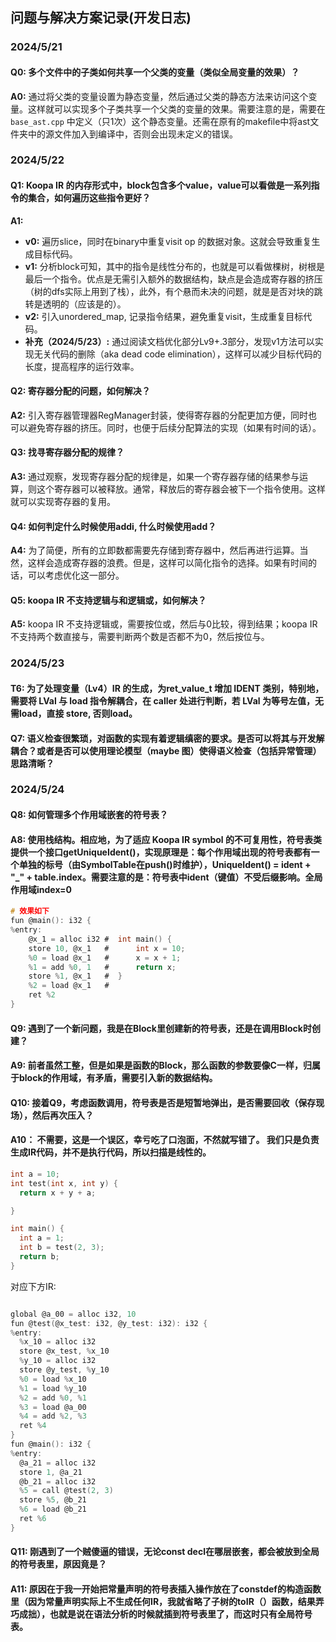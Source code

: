 ## 问题与解决方案记录(开发日志)

### 2024/5/21

#### Q0: 多个文件中的子类如何共享一个父类的变量（类似全局变量的效果）？
**A0:** 通过将父类的变量设置为静态变量，然后通过父类的静态方法来访问这个变量。这样就可以实现多个子类共享一个父类的变量的效果。需要注意的是，需要在 `base_ast.cpp` 中定义（只1次）这个静态变量。还需在原有的makefile中将ast文件夹中的源文件加入到编译中，否则会出现未定义的错误。

### 2024/5/22

#### Q1: Koopa IR 的内存形式中，block包含多个value，value可以看做是一系列指令的集合，如何遍历这些指令更好？
**A1:** 
- **v0:** 遍历slice，同时在binary中重复visit op 的数据对象。这就会导致重复生成目标代码。
- **v1:** 分析block可知，其中的指令是线性分布的，也就是可以看做棵树，树根是最后一个指令。优点是无需引入额外的数据结构，缺点是会造成寄存器的挤压（树的dfs实际上用到了栈），此外，有个悬而未决的问题，就是是否对块的跳转是透明的（应该是的）。
- **v2:** 引入unordered_map, 记录指令结果，避免重复visit，生成重复目标代码。
- **补充（2024/5/23）:** 通过阅读文档优化部分Lv9+.3部分，发现v1方法可以实现无关代码的删除（aka dead code elimination），这样可以减少目标代码的长度，提高程序的运行效率。

#### Q2: 寄存器分配的问题，如何解决？
**A2:** 引入寄存器管理器RegManager封装，使得寄存器的分配更加方便，同时也可以避免寄存器的挤压。同时，也便于后续分配算法的实现（如果有时间的话）。

#### Q3: 找寻寄存器分配的规律？
**A3:** 通过观察，发现寄存器分配的规律是，如果一个寄存器存储的结果参与运算，则这个寄存器可以被释放。通常，释放后的寄存器会被下一个指令使用。这样就可以实现寄存器的复用。

#### Q4: 如何判定什么时候使用addi, 什么时候使用add？
**A4:** 为了简便，所有的立即数都需要先存储到寄存器中，然后再进行运算。当然，这样会造成寄存器的浪费。但是，这样可以简化指令的选择。如果有时间的话，可以考虑优化这一部分。

#### Q5: koopa IR 不支持逻辑与和逻辑或，如何解决？
**A5:** koopa IR 不支持逻辑或，需要按位或，然后与0比较，得到结果；koopa IR 不支持两个数直接与，需要判断两个数是否都不为0，然后按位与。

### 2024/5/23

#### T6: 为了处理变量（Lv4）IR 的生成，为ret_value_t 增加 IDENT 类别，特别地，需要将 LVal 与 load 指令解耦合，在 caller 处进行判断，若 LVal 为等号左值，无需load，直接 store, 否则load。

#### Q7: 语义检查很繁琐，对函数的实现有着逻辑缜密的要求。是否可以将其与开发解耦合？或者是否可以使用理论模型（maybe 图）使得语义检查（包括异常管理）思路清晰？

### 2024/5/24

#### Q8: 如何管理多个作用域嵌套的符号表？

#### A8: 使用栈结构。相应地，为了适应 Koopa IR symbol 的不可复用性，符号表类提供一个接口getUniqueIdent()，实现原理是：每个作用域出现的符号表都有一个单独的标号（由SymbolTable在push()时维护），UniqueIdent() = ident + "_" + table.index。需要注意的是：符号表中ident（键值）不受后缀影响。全局作用域index=0
```c
# 效果如下
fun @main(): i32 {
%entry:
	@x_1 = alloc i32 #  int main() {
	store 10, @x_1	 #  	int x = 10;
	%0 = load @x_1   #  	x = x + 1;
	%1 = add %0, 1   #  	return x;
	store %1, @x_1   #  }
	%2 = load @x_1   #
	ret %2
}

```

#### Q9: 遇到了一个新问题，我是在Block里创建新的符号表，还是在调用Block时创建？

#### A9: 前者虽然工整，但是如果是函数的Block，那么函数的参数要像C一样，归属于block的作用域，有矛盾，需要引入新的数据结构。

#### Q10: 接着Q9，考虑函数调用，符号表是否是短暂地弹出，是否需要回收（保存现场），然后再次压入？

#### A10： 不需要，这是一个误区，幸亏吃了口泡面，不然就写错了。 我们只是负责生成IR代码，并不是执行代码，所以扫描是线性的。
```c
int a = 10;
int test(int x, int y) {
  return x + y + a;

}

int main() {
  int a = 1;
  int b = test(2, 3);
  return b;
}

```
对应下方IR:
```c

global @a_00 = alloc i32, 10
fun @test(@x_test: i32, @y_test: i32): i32 {
%entry:
  %x_10 = alloc i32
  store @x_test, %x_10
  %y_10 = alloc i32
  store @y_test, %y_10
  %0 = load %x_10
  %1 = load %y_10
  %2 = add %0, %1
  %3 = load @a_00
  %4 = add %2, %3
  ret %4
}
fun @main(): i32 {
%entry:
  @a_21 = alloc i32
  store 1, @a_21
  @b_21 = alloc i32
  %5 = call @test(2, 3)
  store %5, @b_21
  %6 = load @b_21
  ret %6
}
```

#### Q11: 刚遇到了一个贼傻逼的错误，无论const decl在哪层嵌套，都会被放到全局的符号表里，原因竟是？

#### A11: 原因在于我一开始把常量声明的符号表插入操作放在了constdef的构造函数里（因为常量声明实际上不生成任何IR，我就省略了子树的toIR（）函数，结果弄巧成拙），也就是说在语法分析的时候就插到符号表里了，而这时只有全局符号表。